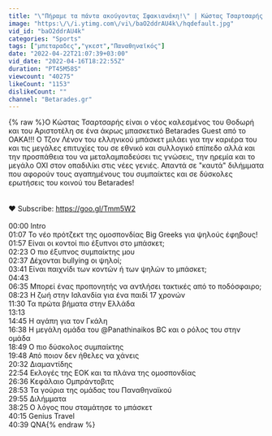 ```yaml
---
title: "\"Πήραμε τα πάντα ακούγοντας Σφακιανάκη!\" | Κώστας Τσαρτσαρής | Betarades Guest"
image: "https:\/\/i.ytimg.com\/vi\/baO2ddrAU4k\/hqdefault.jpg"
vid_id: "baO2ddrAU4k"
categories: "Sports"
tags: ["μπεταραδες","γκεστ","Παναθηναϊκός"]
date: "2022-04-22T21:07:39+03:00"
vid_date: "2022-04-16T18:22:55Z"
duration: "PT45M58S"
viewcount: "40275"
likeCount: "1153"
dislikeCount: ""
channel: "Betarades.gr"
---
```

{% raw %}Ο Κώστας Τσαρτσαρής είναι ο νέος καλεσμένος του Θοδωρή και του Αριστοτέλη σε ένα άκρως μπασκετικό Betarades Guest από το ΟΑΚΑ!!! Ο Τζον Λένον του ελληνικού μπάσκετ μιλάει για την καριέρα του και τις μεγάλες επιτυχίες του σε εθνικό και συλλογικό επίπεδο αλλά και την προσπάθεια του να μεταλαμπαδεύσει τις γνώσεις, την ηρεμία και το μεγάλο ΟΧΙ στον οπαδιλίκι στις νέες γενιές. Απαντά σε &quot;καυτά&quot; διλήμματα που αφορούν τους αγαπημένους του συμπαίκτες και σε δύσκολες ερωτήσεις του κοινού του Betarades!<br /><br /><br />♥ Subscribe: <a rel="nofollow" target="blank" href="https://goo.gl/Tmm5W2">https://goo.gl/Tmm5W2</a><br /><br />00:00 Intro<br />01:07 Το νέο πρότζεκτ της ομοσπονδίας Big Greeks για ψηλούς έφηβους!<br />01:57 Είναι οι κοντοί πιο έξυπνοι στο μπάσκετ;<br />02:23 Ο πιο έξυπνος συμπαίκτης μου<br />02:37 Δέχονται bullying οι ψηλοί;<br />03:41 Είναι παιχνίδι των κοντών ή των ψηλών το μπάσκετ;<br />04:43<br />06:35 Μπορεί ένας προπονητής να αντλήσει τακτικές από το ποδόσφαιρο;<br />08:23 Η ζωή στην Ισλανδία για ένα παιδί 17 χρονών<br />11:30 Τα πρώτα βήματα στην Ελλάδα<br />13:13<br />14:45 Η αγάπη για τον Γκάλη<br />16:38 H μεγάλη ομάδα του @Panathinaikos BC και ο ρόλος του στην ομάδα<br />18:49 Ο πιο δύσκολος συμπαίκτης<br />19:48 Από ποιον δεν ήθελες να χάνεις<br />20:32 Διαμαντίδης<br />22:54 Εκλογές της ΕΟΚ και τα πλάνα της ομοσπονδίας<br />26:36 Κεφάλαιο Ομπράντοβιτς<br />28:53 Τα γούρια της ομάδας του Παναθηναϊκού<br />29:55 Διλήμματα<br />38:25 Ο λόγος που σταμάτησε το μπάσκετ<br />40:15 Genius Travel<br />40:39 QNA{% endraw %}
